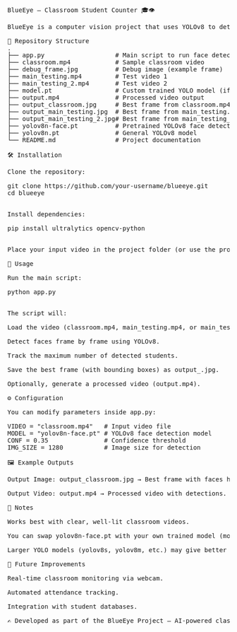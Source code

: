 <pre>
BlueEye – Classroom Student Counter 🎓👁️

BlueEye is a computer vision project that uses YOLOv8 to detect and count students in a classroom video. It processes video frames, finds where the maximum number of students appear, and saves the best frame with bounding boxes.

📂 Repository Structure
.
├── app.py                   # Main script to run face detection
├── classroom.mp4            # Sample classroom video
├── debug_frame.jpg          # Debug image (example frame)
├── main_testing.mp4         # Test video 1
├── main_testing_2.mp4       # Test video 2
├── model.pt                 # Custom trained YOLO model (if any)
├── output.mp4               # Processed video output
├── output_classroom.jpg     # Best frame from classroom.mp4
├── output_main_testing.jpg  # Best frame from main_testing.mp4
├── output_main_testing_2.jpg# Best frame from main_testing_2.mp4
├── yolov8n-face.pt          # Pretrained YOLOv8 face detection model
├── yolov8n.pt               # General YOLOv8 model
└── README.md                # Project documentation

🛠️ Installation

Clone the repository:

git clone https://github.com/your-username/blueeye.git
cd blueeye


Install dependencies:

pip install ultralytics opencv-python


Place your input video in the project folder (or use the provided ones).

🚀 Usage

Run the main script:

python app.py


The script will:

Load the video (classroom.mp4, main_testing.mp4, or main_testing_2.mp4).

Detect faces frame by frame using YOLOv8.

Track the maximum number of detected students.

Save the best frame (with bounding boxes) as output_<video_name>.jpg.

Optionally, generate a processed video (output.mp4).

⚙️ Configuration

You can modify parameters inside app.py:

VIDEO = "classroom.mp4"   # Input video file
MODEL = "yolov8n-face.pt" # YOLOv8 face detection model
CONF = 0.35               # Confidence threshold
IMG_SIZE = 1280           # Image size for detection

🖼️ Example Outputs

Output Image: output_classroom.jpg → Best frame with faces highlighted.

Output Video: output.mp4 → Processed video with detections.

📖 Notes

Works best with clear, well-lit classroom videos.

You can swap yolov8n-face.pt with your own trained model (model.pt).

Larger YOLO models (yolov8s, yolov8m, etc.) may give better accuracy but will run slower.

🚀 Future Improvements

Real-time classroom monitoring via webcam.

Automated attendance tracking.

Integration with student databases.

✍️ Developed as part of the BlueEye Project – AI-powered classroom student counting.

  </pre>


